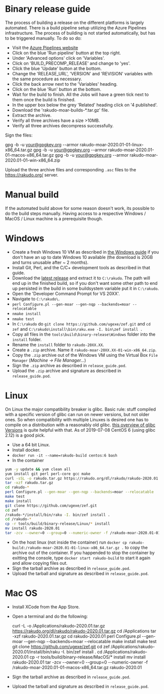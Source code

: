 Binary release guide
====================

The process of building a release on the different platforms is largely automated. There is a build pipeline setup utilizing the Azure Pipelines infrastructure.
The process of building is not started automatically, but has to be triggered manually. To do so do:

- Visit the [Azure Pipelines website](https://dev.azure.com/rakudo/rakudo/_build?definitionId=1&_a=summary)
- Click on the blue 'Run pipeline' button at the top right.
- Under 'Advanced options' click on 'Variables'.
- Click on 'BUILD_PRECOMP_RELEASE' and change to 'yes'.
- Click the blue 'Update' button at the bottom.
- Change the 'RELEASE_URL', 'VERSION' and 'REVISION' variables with the same procedure as necessary.
- Click the back arrow next to the 'Variables' heading.
- Click on the blue 'Run' button at the bottom.
- Wait for the build to finish. All the Jobs will have a green tick next to them once the build is finished.
- In the upper box below the grey 'Related' heading click on '4 published'.
- Download the 'rakudo-moar-builds-*.tar.gz' file.
- Extract the archive.
- Verify all three archives have a size >10MB.
- Verify all three archives decompress successfully.

Sign the files:

   gpg -b -u your@gpgkey.org --armor rakudo-moar-2020.01-01-linux-x86_64.tar.gz
   gpg -b -u your@gpgkey.org --armor rakudo-moar-2020.01-01-macos-x86_64.tar.gz
   gpg -b -u your@gpgkey.org --armor rakudo-moar-2020.01-01-win-x86_64.zip

Upload the three archive files and corresponding `.asc` files to the <https://rakudo.org/> server.


Manual build
============

If the automated build above for some reason doesn't work, its possible to do the build steps manually. Having access to a respective Windows / MacOS / Linux machine is a prerequisite though.

Windows
=======

- Create a fresh Windows 10 VM as described in [the Windows guide](windows.md) if you don't have an up to date Windows 10 available (the download is 20GB and turns unusable after ~ 2 months).
- Install Git, Perl, and the C/C+ development tools as described in that guide.
- Download the [latest release](http://rakudo.org/files/rakudo) and extract it to `C:\rakudo`. The path will end up in the finished build, so if you don't want some other path to end up persisted in the build in some buildsystem variable put it in `C:\rakudo`.
- Open the 'Developer Command Prompt for VS 20XX'.
- Navigate to `C:\rakudo\`.
- `perl Configure.pl --gen-moar --gen-nqp --backends=moar --relocatable`
- `nmake install`
- `nmake test`
- In `C:\rakudo` do `git clone https://github.com/ugexe/zef.git` and `cd zef` and `C:\rakudo\install\bin\raku.exe -I. bin\zef install .`
- Copy all files in the `tools\build\binary-release\Windows` folder into the `install` folder.
- Rename the `install` folder to `rakudo-20XX.XX`.
- Create a `.zip` archive. Name it `rakudo-moar-20XX.XX-01-win-x86_64.zip`.
- Copy the `.zip` archive out of the Windows VM using the Virtual Box `File Manager` (*Machine -> File Manager...*)
- Sign the `.zip` archive as described in `release_guide.pod`.
- Upload the `.zip` archive and signature as described in `release_guide.pod`.


Linux
=====

On Linux the major compatibility breaker is glibc. Basic rule: stuff compiled with a specific version of glibc can run on newer versions, but not older ones. So when compatibility with multiple Linuxes is desired one has to compile on a distribution with a reasonably old glibc.
[this overview of glibc Versions](https://gist.github.com/wagenet/35adca1a032cec2999d47b6c40aa45b1) is quite helpful with that.
As of 2019-07-08 CentOS 6 (using glibc 2.12) is a good pick.

- Use a 64 bit Linux.
- Install docker.
- `docker run -it --name=rakudo-build centos:6 bash`
- In the container
```bash
yum -y update && yum clean all
yum install git perl perl-core gcc make
curl -sSL -o rakudo.tar.gz https://rakudo.org/dl/rakudo/rakudo-2020.01.tar.gz
tar -xzf rakudo.tar.gz
cd rakudo-*
perl Configure.pl --gen-moar --gen-nqp --backends=moar --relocatable
make test
make install
git clone https://github.com/ugexe/zef.git
cd zef
/rakudo-*/install/bin/raku -I. bin/zef install .
cd /rakudo-*
cp -r tools/build/binary-release/Linux/* install
mv install rakudo-2020.01
tar -zcv --owner=0 --group=0 --numeric-owner -f /rakudo-moar-2020.01-01-linux-x86_64.tar.gz rakudo-2020.01
```

- On the host linux (not inside the container) run `docker cp rakudo-build:/rakudo-moar-2020.01-01-linux-x86_64.tar.gz .` to copy the archive out of the container. If you happended to stop the container by exitting the console, type `docker start rakudo-build` to start it again and allow copying files out.
- Sign the tarball archive as described in `release_guide.pod`.
- Upload the tarball and signature as described in `release_guide.pod`.


Mac OS
======

- Install XCode from the App Store.
- Open a terminal and do the following:

    curl -L -o /Applications/rakudo-2020.01.tar.gz https://rakudo.org/dl/rakudo/rakudo-2020.01.tar.gz
    cd /Applications
    tar -xzf rakudo-2020.01.tar.gz
    cd rakudo-2020.01
    perl Configure.pl --gen-moar --gen-nqp --backends=moar --relocatable
    make install
    make test
    git clone https://github.com/ugexe/zef.git
    cd zef
    /Applications/rakudo-2020.01/install/bin/raku -I. bin/zef install .
    cd /Applications/rakudo-2020.01
    cp -r tools/build/binary-release/MacOS/* install
    mv install rakudo-2020.01
    tar -zcv --owner=0 --group=0 --numeric-owner -f /rakudo-moar-2020.01-01-macos-x86_64.tar.gz rakudo-2020.01

- Sign the tarball archive as described in `release_guide.pod`.
- Upload the tarball and signature as described in `release_guide.pod`.

